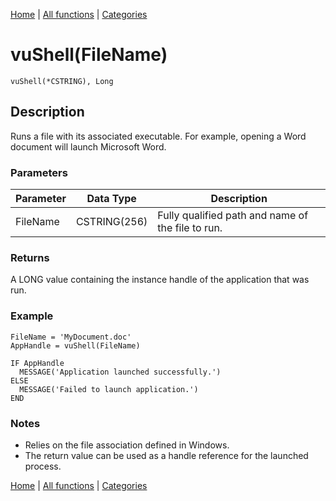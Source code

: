 [Home](../index.md) | [All functions](index.md) | [Categories](../categories/index.md)

# vuShell(FileName)

```Prototype
vuShell(*CSTRING), Long
```


## Description
Runs a file with its associated executable. For example, opening a Word document will launch Microsoft Word.

### Parameters

| Parameter | Data Type    | Description                                      |
|-----------|--------------|--------------------------------------------------|
| FileName  | CSTRING(256) | Fully qualified path and name of the file to run. |

### Returns
A LONG value containing the instance handle of the application that was run.

### Example

```Clarion
FileName = 'MyDocument.doc'
AppHandle = vuShell(FileName)

IF AppHandle
  MESSAGE('Application launched successfully.')
ELSE
  MESSAGE('Failed to launch application.')
END
```

### Notes
- Relies on the file association defined in Windows.  
- The return value can be used as a handle reference for the launched process.

[Home](../index.md) | [All functions](index.md) | [Categories](../categories/index.md)
